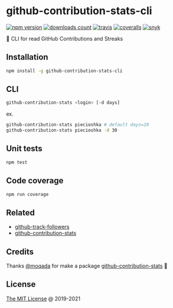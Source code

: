 # github-contribution-stats-cli

[![npm version](https://badge.fury.io/js/github-contribution-stats-cli.svg)](https://badge.fury.io/js/github-contribution-stats-cli)
[![downloads count](https://img.shields.io/npm/dt/github-contribution-stats-cli.svg)](https://www.npmjs.com/~piecioshka)
[![travis](https://img.shields.io/travis/piecioshka/github-contribution-stats-cli.svg)](https://travis-ci.org/piecioshka/github-contribution-stats-cli)
[![coveralls](https://coveralls.io/repos/github/piecioshka/github-contribution-stats-cli/badge.svg?branch=master)](https://coveralls.io/github/piecioshka/github-contribution-stats-cli?branch=master)
[![snyk](https://snyk.io/test/github/piecioshka/github-contribution-stats-cli/badge.svg?targetFile=package.json)](https://snyk.io/test/github/piecioshka/github-contribution-stats-cli?targetFile=package.json)

:hammer: CLI for read GitHub Contributions and Streaks

## Installation

```bash
npm install -g github-contribution-stats-cli
```

## CLI

```bash
github-contribution-stats <login> [-d days]
```

ex.

```bash
github-contribution-stats piecioshka # default days=20
github-contribution-stats piecioshka -d 30
```

## Unit tests

```bash
npm test
```

## Code coverage

```bash
npm run coverage
```

## Related

* [github-track-followers](https://github.com/piecioshka/github-track-followers)
* [github-contribution-stats](https://github.com/moqada/github-contribution-stats)

## Credits

Thanks [@moqada][1] for make a package [github-contribution-stats][2] :tada:

## License

[The MIT License](http://piecioshka.mit-license.org) @ 2019-2021

[1]: https://github.com/moqada
[2]: https://github.com/moqada/github-contribution-stats
